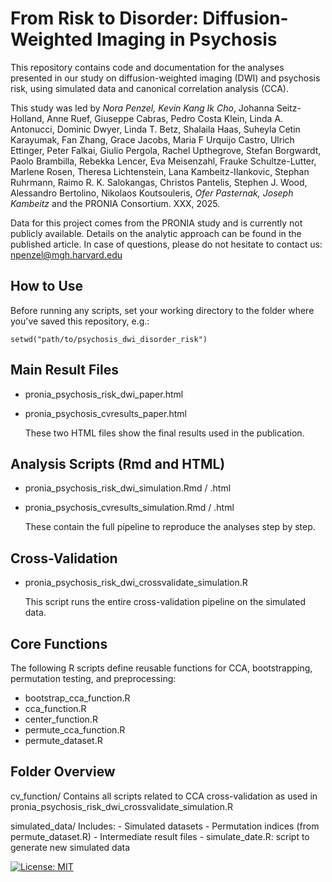 From Risk to Disorder: Diffusion-Weighted Imaging in Psychosis
===========================

This repository contains code and documentation for the analyses presented 
in our study on diffusion-weighted imaging (DWI) and psychosis risk, using 
simulated data and canonical correlation analysis (CCA).

This study was led by *Nora Penzel, Kevin Kang Ik Cho*, Johanna Seitz-Holland, Anne Ruef, Giuseppe Cabras, Pedro Costa Klein, Linda A. Antonucci, Dominic Dwyer, Linda T. Betz, Shalaila Haas, Suheyla Cetin Karayumak, Fan Zhang, Grace Jacobs, Maria F Urquijo Castro, Ulrich Ettinger, Peter Falkai, Giulio Pergola, Rachel Upthegrove, Stefan Borgwardt, Paolo Brambilla, Rebekka Lencer, Eva Meisenzahl, Frauke Schultze-Lutter, Marlene Rosen, Theresa Lichtenstein, Lana Kambeitz-Ilankovic, Stephan Ruhrmann, Raimo R. K. Salokangas, Christos Pantelis, Stephen J. Wood, Alessandro Bertolino, Nikolaos Koutsouleris, *Ofer Pasternak, Joseph Kambeitz* and the PRONIA Consortium. XXX, 2025.

Data for this project comes from the PRONIA study and is currently not publicly available. Details on the analytic approach can be found in the published article. In case of questions, please do not hesitate to contact us: [npenzel@mgh.harvard.edu](mailto:npenzel@mgh.harvard.edu)

How to Use
----------

Before running any scripts, set your working directory to the folder where 
you've saved this repository, e.g.:

    setwd("path/to/psychosis_dwi_disorder_risk")


Main Result Files
-----------------

- pronia_psychosis_risk_dwi_paper.html
- pronia_psychosis_cvresults_paper.html

  These two HTML files show the final results used in the publication.


Analysis Scripts (Rmd and HTML)
-------------------------------

- pronia_psychosis_risk_dwi_simulation.Rmd / .html
- pronia_psychosis_cvresults_simulation.Rmd / .html

  These contain the full pipeline to reproduce the analyses step by step.


Cross-Validation
----------------

- pronia_psychosis_risk_dwi_crossvalidate_simulation.R

  This script runs the entire cross-validation pipeline on the simulated data.


Core Functions
--------------

The following R scripts define reusable functions for CCA, bootstrapping, 
permutation testing, and preprocessing:

- bootstrap_cca_function.R
- cca_function.R
- center_function.R
- permute_cca_function.R
- permute_dataset.R


Folder Overview
---------------

cv_function/
    Contains all scripts related to CCA cross-validation as used in 
    pronia_psychosis_risk_dwi_crossvalidate_simulation.R

simulated_data/
    Includes:
      - Simulated datasets
      - Permutation indices (from permute_dataset.R)
      - Intermediate result files
      - simulate_date.R: script to generate new simulated data

[![License: MIT](https://img.shields.io/badge/License-MIT-yellow.svg)](LICENSE)

